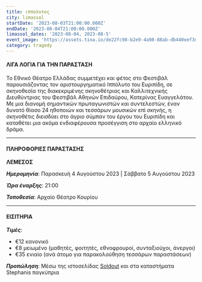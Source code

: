 ```yaml
---
title: ιππολυτος
city: limassol
startDate: '2023-08-03T21:00:00.000Z'
endDate: '2023-08-04T21:00:00.000Z'
limassol_dates: '2023-08-04, 2023-08-5'
event_image: 'https://assets.tina.io/de22fc98-b2e9-4a98-88ab-db440eef3dc1/Ippolitos.jpeg'
category: tragedy
---
```


#### ΛΙΓΑ ΛΟΓΙΑ ΓΙΑ ΤΗΝ ΠΑΡΑΣΤΑΣΗ

Το Εθνικό Θέατρο Ελλάδας συμμετέχει και φέτος στο Φεστιβάλ παρουσιάζοντας τον αριστουργηματικό	Ιππόλυτο του Ευριπίδη,	σε σκηνοθεσία	της διακεκριμένης σκηνοθέτριας	και Καλλιτεχνικής	Διευθύντριας	του Φεστιβάλ Αθηνών Επιδαύρου, Κατερίνας Ευαγγελάτου. Με μια διανομή σημαντικών πρωταγωνιστών και συντελεστών, έναν δυνατό	θίασο 24 ηθοποιών και τεσσάρων μουσικών	επί σκηνής, η σκηνοθέτις διεισδύει	στο άγριο σύμπαν	του έργου του Ευριπίδη	και καταθέτει	μια ακόμα ενδιαφέρουσα προσέγγιση στο αρχαίο ελληνικό δράμα.

***

#### ΠΛΗΡΟΦΟΡΙΕΣ ΠΑΡΑΣΤΑΣΗΣ

**ΛΕΜΕΣΟΣ**

***Ημερομηνία***: Παρασκευή 4 Αυγούστου 2023 | Σάββατο 5 Αυγούστου 2023

***Ώρα έναρξης***: 21:00

***Τοποθεσία***: Αρχαίο Θέατρο Κουρίου

***

#### ΕΙΣΙΤΗΡΙΑ

***Τιμές***:

* €12 κανονικό
* €8 μειωμένο	(μαθητές, φοιτητές, εθνοφρουροί, συνταξιούχοι, άνεργοι)
* €35 ενιαίο (ανά άτομο για παρακολούθηση τεσσάρων παραστάσεων)

***Προπώληση***: Μέσω της ιστοσελίδας [Soldout](https://www.soldoutticketbox.com/international-festival-of-ancient-greek-drama-2023/?lang=en "") και στα καταστήματα Stephanis παγκύπρια
